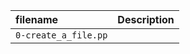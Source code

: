 | filename             | Description |
| :------------------- | :---------- |
| `0-create_a_file.pp` |             |
